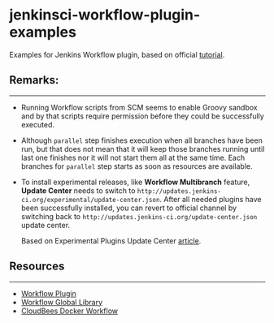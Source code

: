 # jenkinsci-workflow-plugin-examples
Examples for Jenkins Workflow plugin, based on official [tutorial](https://github.com/jenkinsci/workflow-plugin/blob/master/TUTORIAL.md). 

## Remarks:
---
- Running Workflow scripts from SCM seems to enable Groovy sandbox and by that 
  scripts require permission before they could be successfully executed.

- Although `parallel` step finishes execution when all branches have been run, but
  that does not mean that it will keep those branches running until last one 
  finishes nor it will not start them all at the same time. 
  Each branches for `parallel` step starts as soon as resources are available.  

- To install experimental releases, like **Workflow Multibranch** feature, 
  **Update Center** needs to switch to `http://updates.jenkins-ci.org/experimental/update-center.json`.
  After all needed plugins have been successfully installed, you can revert to 
  official channel by switching back to `http://updates.jenkins-ci.org/update-center.json` update center.

  Based on Experimental Plugins Update Center [article](http://jenkins-ci.org/content/experimental-plugins-update-center).

## Resources
---
- [Workflow Plugin](https://github.com/jenkinsci/workflow-plugin)
- [Workflow Global Library](https://github.com/jenkinsci/workflow-plugin/blob/master/cps-global-lib/README.md)
- [CloudBees Docker Workflow](https://github.com/jenkinsci/docker-workflow-plugin)


